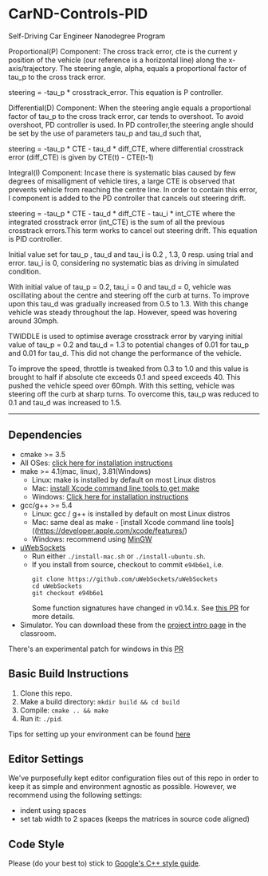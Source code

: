 # CarND-Controls-PID
Self-Driving Car Engineer Nanodegree Program

Proportional(P) Component: The cross track error, cte is the current y position of the vehicle (our reference is a horizontal line) along the x-axis/trajectory. The steering angle, alpha, equals a proportional factor of tau_p to the cross track error.   

steering = -tau_p * crosstrack_error. This equation is P controller.

Differential(D) Component: When the steering angle equals a proportional factor of tau_p to the cross track error, car tends to overshoot. To avoid overshoot, PD controller is used. In PD controller,the steering angle should be set by the use of parameters tau_p and tau_d such that,

steering = -tau_p * CTE - tau_d * diff_CTE, where differential crosstrack error (diff_CTE) is given by CTE(t) - CTE(t-1)

Integral(I) Component: Incase there is systematic bias caused by few degrees of misalligment of vehicle tires, a large CTE is observed that prevents vehicle from reaching the centre line. In order to contain this error, I component is added to the PD controller that cancels out steering drift.

steering = -tau_p * CTE - tau_d * diff_CTE - tau_i * int_CTE where the integrated crosstrack error (int_CTE) is the sum of all the previous crosstrack errors.This term works to cancel out steering drift. This equation is PID controller.

Initial value set for tau_p , tau_d and tau_i is 0.2 , 1.3, 0 resp. using trial and error. tau_i is 0, considering no systematic bias as driving in simulated condition.

With initial value of tau_p = 0.2, tau_i = 0 and tau_d = 0, vehicle was oscillating about the centre and steering off the curb at turns. To improve upon this tau_d was gradually increased from 0.5 to 1.3.  With this change vehicle was steady throughout the lap. However, speed was hovering around 30mph. 

TWIDDLE is used to optimise average crosstrack error by varying initial value of tau_p = 0.2 and tau_d = 1.3 to potential changes of 0.01 for tau_p and 0.01 for tau_d. This did not change the performance of the vehicle. 

To improve the speed, throttle is tweaked from 0.3 to 1.0 and this value is brought to half if absolute cte exceeds 0.1 and speed exceeds 40. This pushed the vehicle speed over 60mph. With this setting, vehicle was steering off the curb at sharp turns. To overcome this, tau_p was reduced to 0.1 and tau_d was increased to 1.5. 


---

## Dependencies

* cmake >= 3.5
 * All OSes: [click here for installation instructions](https://cmake.org/install/)
* make >= 4.1(mac, linux), 3.81(Windows)
  * Linux: make is installed by default on most Linux distros
  * Mac: [install Xcode command line tools to get make](https://developer.apple.com/xcode/features/)
  * Windows: [Click here for installation instructions](http://gnuwin32.sourceforge.net/packages/make.htm)
* gcc/g++ >= 5.4
  * Linux: gcc / g++ is installed by default on most Linux distros
  * Mac: same deal as make - [install Xcode command line tools]((https://developer.apple.com/xcode/features/)
  * Windows: recommend using [MinGW](http://www.mingw.org/)
* [uWebSockets](https://github.com/uWebSockets/uWebSockets)
  * Run either `./install-mac.sh` or `./install-ubuntu.sh`.
  * If you install from source, checkout to commit `e94b6e1`, i.e.
    ```
    git clone https://github.com/uWebSockets/uWebSockets 
    cd uWebSockets
    git checkout e94b6e1
    ```
    Some function signatures have changed in v0.14.x. See [this PR](https://github.com/udacity/CarND-MPC-Project/pull/3) for more details.
* Simulator. You can download these from the [project intro page](https://github.com/udacity/self-driving-car-sim/releases) in the classroom.

There's an experimental patch for windows in this [PR](https://github.com/udacity/CarND-PID-Control-Project/pull/3)

## Basic Build Instructions

1. Clone this repo.
2. Make a build directory: `mkdir build && cd build`
3. Compile: `cmake .. && make`
4. Run it: `./pid`. 

Tips for setting up your environment can be found [here](https://classroom.udacity.com/nanodegrees/nd013/parts/40f38239-66b6-46ec-ae68-03afd8a601c8/modules/0949fca6-b379-42af-a919-ee50aa304e6a/lessons/f758c44c-5e40-4e01-93b5-1a82aa4e044f/concepts/23d376c7-0195-4276-bdf0-e02f1f3c665d)

## Editor Settings

We've purposefully kept editor configuration files out of this repo in order to
keep it as simple and environment agnostic as possible. However, we recommend
using the following settings:

* indent using spaces
* set tab width to 2 spaces (keeps the matrices in source code aligned)

## Code Style

Please (do your best to) stick to [Google's C++ style guide](https://google.github.io/styleguide/cppguide.html).



